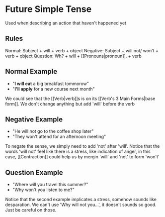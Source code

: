 # Future Simple Tense
Used when describing an action that haven't happened yet

## Rules
Normal: Subject + will + verb + object
Negative: Subject + will not/ won't + verb + object
Question: Wh? + will + [[Pronouns|pronoun]], + verb


## Normal Example
- "**I will eat** a big breakfast tommorow"
- "**I'll apply** for a new course next month"

We could see that the [[Verb|verb]]s is on its [[Verb's 3 Main Forms|base form]]. We don't change anything but add 'will' before the verb 

## Negative Example
- "He will not go to the coffee shop later"
- "They won't attend for an afternoon meeting"

To negate the sense, we simply need to add 'not' after 'will'. Notice that the words 'will not' feel like there is a stress, like indication of anger, in this case, [[Contraction]] could help us by mergin 'will' and 'not' to form 'won't'

## Question Example
- "Where will you travel this summer?"
- "Why won't you listen to me?"

Notice that the second example implicates a stress, somehow sounds like desparation. We can't use 'Why will not you...', it doesn't sounds so good. Just be careful on those. 

